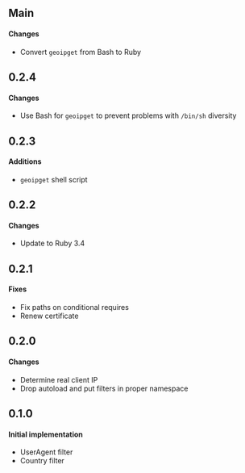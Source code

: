 ## Main

#### Changes
* Convert `geoipget` from Bash to Ruby

## 0.2.4

#### Changes
* Use Bash for `geoipget` to prevent problems with `/bin/sh` diversity

## 0.2.3

#### Additions
* `geoipget` shell script

## 0.2.2

#### Changes
* Update to Ruby 3.4

## 0.2.1

#### Fixes

* Fix paths on conditional requires
* Renew certificate

## 0.2.0

#### Changes

* Determine real client IP
* Drop autoload and put filters in proper namespace

## 0.1.0

#### Initial implementation

* UserAgent filter
* Country filter

